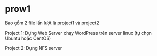 # prow1
Bao gồm 2 file lần lượt là project1 và project2

Project 1: Dựng Web Server chạy WordPress trên server linux (tự chọn Ubuntu hoặc CentOS)

Project 2: Dựng NFS server



